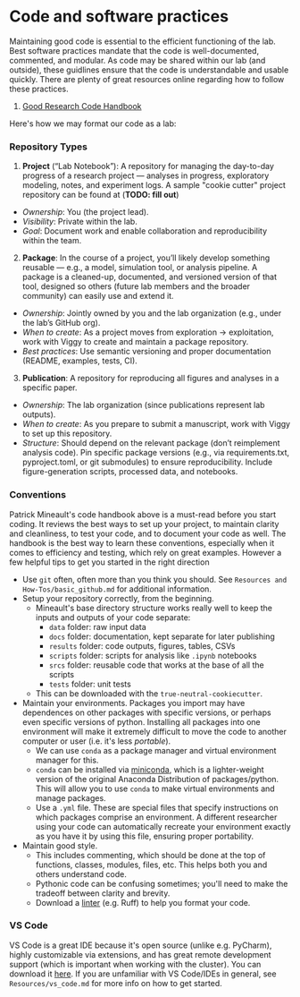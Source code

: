 # Code and software practices
Maintaining good code is essential to the efficient functioning of the lab. Best software practices mandate that the code is well-documented, commented, and modular. As code may be shared within our lab (and outside), these guidlines ensure that the code is understandable and usable quickly. There are plenty of great resources online regarding how to follow these practices.

1. [Good Research Code Handbook](https://goodresearch.dev/index.html)

Here's how we may format our code as a lab:

### Repository Types

1. **Project** (“Lab Notebook”): A repository for managing the day-to-day progress of a research project — analyses in progress, exploratory modeling, notes, and experiment logs. A sample "cookie cutter" project repository can be found at (**TODO: fill out**)
* *Ownership*: You (the project lead).
* *Visibility*: Private within the lab.
* *Goal*: Document work and enable collaboration and reproducibility within the team.


2. **Package**: In the course of a project, you’ll likely develop something reusable — e.g., a model, simulation tool, or analysis pipeline. A package is a cleaned-up, documented, and versioned version of that tool, designed so others (future lab members and the broader community) can easily use and extend it.
* *Ownership*: Jointly owned by you and the lab organization (e.g., under the lab’s GitHub org).
* *When to create*: As a project moves from exploration → exploitation, work with Viggy to create and maintain a package repository.
* *Best practices*: Use semantic versioning and proper documentation (README, examples, tests, CI).


3. **Publication**: A repository for reproducing all figures and analyses in a specific paper.
* *Ownership*: The lab organization (since publications represent lab outputs).
* *When to create*: As you prepare to submit a manuscript, work with Viggy to set up this repository.
* *Structure*: Should depend on the relevant package (don’t reimplement analysis code). Pin specific package versions (e.g., via requirements.txt, pyproject.toml, or git submodules) to ensure reproducibility. Include figure-generation scripts, processed data, and notebooks.

### Conventions
Patrick Mineault's code handbook above is a must-read before you start coding. It reviews the best ways to set up your project, to maintain clarity and cleanliness, to test your code, and to document your code as well. The handbook is the best way to learn these conventions, especially when it comes to efficiency and testing, which rely on great examples. However a few helpful tips to get you started in the right direction

- Use `git` often, often more than you think you should. See `Resources and How-Tos/basic_github.md` for additional information.
- Setup your repository correctly, from the beginning.
    - Mineault's base directory structure works really well to keep the inputs and outputs of your code separate:
        - `data` folder: raw input data
        - `docs` folder: documentation, kept separate for later publishing
        - `results` folder: code outputs, figures, tables, CSVs
        - `scripts` folder: scripts for analysis like `.ipynb` notebooks
        - `srcs` folder: reusable code that works at the base of all the scripts
        - `tests` folder: unit tests
    - This can be downloaded with the `true-neutral-cookiecutter`.
- Maintain your environments. Packages you import may have dependences on other packages with specific versions, or perhaps even specific versions of python. Installing all packages into one environment will make it extremely difficult to move the code to another computer or user (i.e. it's less *portable*).
    - We can use `conda` as a package manager and virtual environment manager for this.
    - `conda` can be installed via [miniconda](https://www.anaconda.com/docs/getting-started/miniconda/main), which is a lighter-weight version of the original Anaconda Distribution of packages/python. This will allow you to use `conda` to make virtual environments and manage packages.
    - Use a `.yml` file. These are special files that specify instructions on which packages comprise an environment. A different researcher using your code can automatically recreate your environment exactly as you have it by using this file, ensuring proper portability.
- Maintain good style.
    - This includes commenting, which should be done at the top of functions, classes, modules, files, etc. This helps both you and others understand code.
    - Pythonic code can be confusing sometimes; you'll need to make the tradeoff between clarity and brevity.
    - Download a [linter](https://docs.astral.sh/ruff/) (e.g. Ruff) to help you format your code.

### VS Code
VS Code is a great IDE because it's open source (unlike e.g. PyCharm), highly customizable via extensions, and has great remote development support (which is important when working with the cluster). You can download it [here](https://code.visualstudio.com/Download). If you are unfamiliar with VS Code/IDEs in general, see `Resources/vs_code.md` for more info on how to get started.